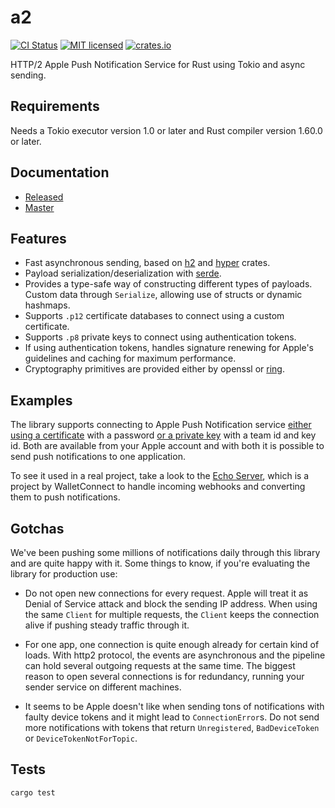 # a2

[![CI Status](https://github.com/walletconnect/a2/actions/workflows/ci.yml/badge.svg)](https://github.com/walletconnect/a2/actions/workflows/ci.yml)
[![MIT licensed](https://img.shields.io/badge/license-MIT-blue.svg)](./LICENSE)
[![crates.io](https://img.shields.io/crates/v/a2)](https://crates.io/crates/a2)

HTTP/2 Apple Push Notification Service for Rust using Tokio and async sending.

## Requirements

Needs a Tokio executor version 1.0 or later and Rust compiler version 1.60.0 or later.

## Documentation

* [Released](https://docs.rs/a2/)
* [Master](https://walletconnect.github.io/a2/master/)

## Features

* Fast asynchronous sending, based on [h2](https://github.com/carllerche/h2) and
  [hyper](https://github.com/hyperium/hyper) crates.
* Payload serialization/deserialization with
  [serde](https://github.com/serde-rs/serde).
* Provides a type-safe way of constructing different types of payloads. Custom
  data through `Serialize`, allowing use of structs or dynamic hashmaps.
* Supports `.p12` certificate databases to connect using a custom certificate.
* Supports `.p8` private keys to connect using authentication tokens.
* If using authentication tokens, handles signature renewing for Apple's guidelines
  and caching for maximum performance.
* Cryptography primitives are provided either by openssl or
  [ring](https://github.com/briansmith/ring).

## Examples

The library supports connecting to Apple Push Notification service [either using
a
certificate](https://github.com/walletconnect/a2/blob/master/examples/certificate_client.rs)
with a password [or a private
key](https://github.com/walletconnect/a2/blob/master/examples/token_client.rs) with
a team id and key id. Both are available from your Apple account and with both
it is possible to send push notifications to one application.

To see it used in a real project, take a look to the [Echo
Server](https://github.com/walletconnect/echo-server), which is a project by WalletConnect to
handle incoming webhooks and converting them to push notifications.

## Gotchas

We've been pushing some millions of notifications daily through this library and
are quite happy with it. Some things to know, if you're evaluating the library
for production use:

* Do not open new connections for every request. Apple will treat it as Denial of Service attack and block the sending IP address. When using the same `Client` for multiple requests, the `Client` keeps the connection alive if pushing steady traffic through it.

* For one app, one connection is quite enough already for certain kind of
  loads. With http2 protocol, the events are asynchronous and the pipeline can
  hold several outgoing requests at the same time. The biggest reason to open
  several connections is for redundancy, running your sender service on different
  machines.

* It seems to be Apple doesn't like when sending tons of notifications with
  faulty device tokens and it might lead to `ConnectionError`s. Do not send more
  notifications with tokens that return `Unregistered`, `BadDeviceToken` or
  `DeviceTokenNotForTopic`.

## Tests

`cargo test`

